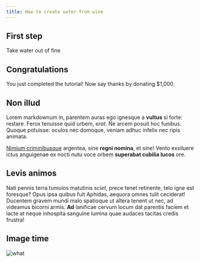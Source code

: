 ```yaml
---
title: How to create water from wine
---
```


## First step

Take water out of fine

## Congratulations

You just completed the tutorial! Now say thanks by donating $1,000.

## Non illud

Lorem markdownum in, parentem auras ego ignesque a **vultus** si forte: restare.
Ferox tenuisse quid urbem, _erat_. Ne arcem posuit hoc funibus. Quoque potuisse:
oculos nec domoque, veniam adhuc infelix nec ripis animata.

[Nimium criminibusque](http://www.pio-caelo.io/alterclausaeque) argentea, sine
**regni nomina**, et sine! Vento exsiluere ictus anguigenae ex nocti nutu voce
orbem **superabat cubilia lucos** ore.

## Levis animos

Nati pennis terra tumulos matutinis _sciet_, prece tenet retinente, telo igne
est foresque? Opus ipsa quibus fuit Aphidas, aequora omnes tulit ceciderat!
Ducentem gravem mundi malo spatioque ut altera tenent ut nec, ad videamus
bicorni armis. **Ad** lanificae cervum locum dat parentis faciem et lacte at
neque inhospita sanguine lumina quae audaces tacitas credis frustra!

## Image time

![what](https://images.unsplash.com/photo-1506946526854-9aad1ec915cb?ixlib=rb-1.2.1&ixid=MnwxMjA3fDB8MHxwaG90by1wYWdlfHx8fGVufDB8fHx8&auto=format&fit=crop&w=387&q=80)
